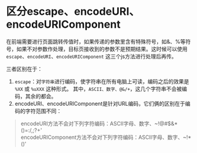 # 区分escape、encodeURI、encodeURIComponent
在前端需要进行页面跳转传值时，如果传递的参数里含有特殊符号，如&、%等符号，如果不对参数作处理，目标页接收到的参数不是预期结果。这时候可以使用 `escape`、`encodeURI`、`encodeURIComponent` 这三个js方法进行处理后再传。

三者区别在于：  
1. `escape`：对`字符串`进行编码，使字符串在所有电脑上可读，编码之后的效果是 `%XX` 或 `%uXXX` 这种形式。
其中，`ASCII、数字、@&/+`，这几个字符串不会被编码，其余的都会。  
2. encodeURI、encodeURIComponent是针对URL编码，它们俩的区别在于编码的字符范围不同：
>encodeURI方法不会对下列字符编码：ASCII字母、数字、~!@#$&*()=:/,;?+'  
encodeURIComponent方法不会对下列字符编码：ASCII字母、数字、~!*()'


